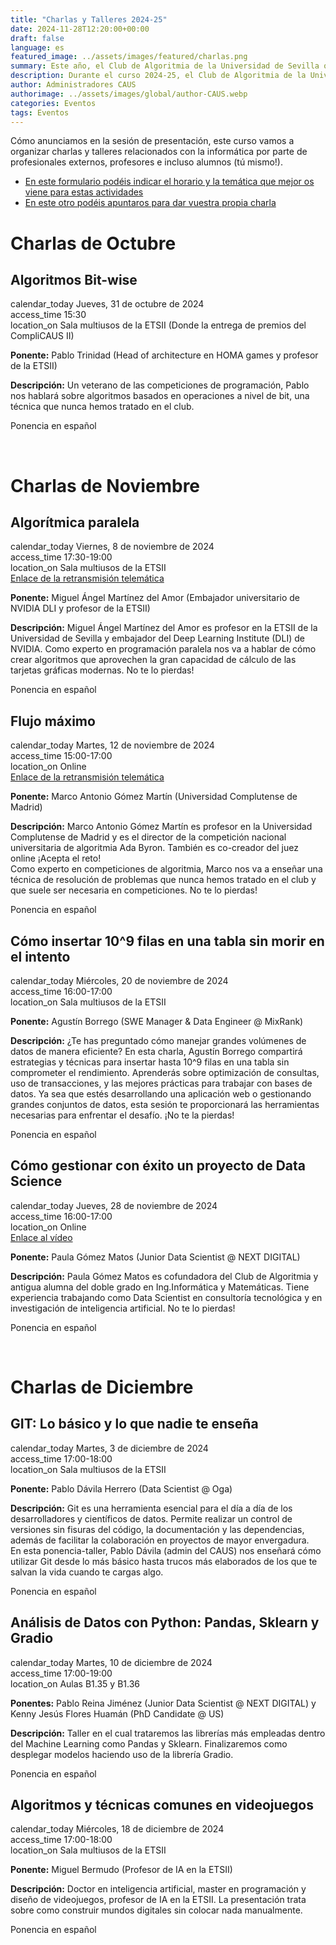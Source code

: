 ```yaml
---
title: "Charlas y Talleres 2024-25"
date: 2024-11-28T12:20:00+00:00
draft: false
language: es
featured_image: ../assets/images/featured/charlas.png
summary: Este año, el Club de Algoritmia de la Universidad de Sevilla ofrecerá charlas y talleres sobre informática, dirigidos tanto por profesionales como por estudiantes.
description: Durante el curso 2024-25, el Club de Algoritmia de la Universidad de Sevilla organizará una serie de charlas y talleres prácticos en temas de informática, dirigidos por expertos de la industria, profesores y estudiantes de la propia universidad. Estas actividades ofrecen una excelente oportunidad para profundizar en diversos temas y habilidades en programación y algoritmia, además de promover el intercambio de conocimientos entre la comunidad académica. ¡Anímate a participar y contribuir con tus propias ideas!
author: Administradores CAUS
authorimage: ../assets/images/global/author-CAUS.webp
categories: Eventos
tags: Eventos
---
```


Cómo anunciamos en la sesión de presentación, este curso vamos a organizar charlas y talleres relacionados con la informática por parte de profesionales externos, profesores e incluso alumnos (tú mismo!).

- [En este formulario podéis indicar el horario y la temática que mejor os viene para estas actividades](https://forms.gle/aMjuhZWht8kFMocd9)
- [En este otro podéis apuntaros para dar vuestra propia charla](https://forms.gle/yY9WpbA6Lof41ufa7)

<link href="https://fonts.googleapis.com/icon?family=Material+Icons" rel="stylesheet">

# Charlas de Octubre

<div class="space-y-6 dark:bg-gray-900 dark:text-gray-100">
  <div class="border border-gray-200 rounded-lg p-4 md:p-6 bg-white shadow-sm dark:bg-gray-800 dark:border-gray-700">
    <h2 class="text-lg font-semibold text-gray-800 dark:text-white">Algoritmos Bit-wise</h2>
    <div class="mt-4 text-gray-600 dark:text-gray-300 space-y-2">
      <div class="flex items-center space-x-2">
        <span class="material-icons dark:text-gray-100">calendar_today</span>
        <span class="text-sm md:text-base"> Jueves, 31 de octubre de 2024</span>
      </div>
      <div class="flex items-center space-x-2">
        <span class="material-icons dark:text-gray-100">access_time</span>
        <span class="text-sm md:text-base"> 15:30</span>
      </div>
      <div class="flex items-center space-x-2">
        <span class="material-icons dark:text-gray-100">location_on</span>
        <span class="text-sm md:text-base"> Sala multiusos de la ETSII (Donde la entrega de premios del CompliCAUS II)</span>
      </div>
      <p class="mt-4 text-sm md:text-base text-gray-500 dark:text-gray-400"><strong>Ponente:</strong> Pablo Trinidad (Head of architecture en HOMA games y profesor de la ETSII)</p>
      <p class="text-sm md:text-base text-gray-500 dark:text-gray-400"><strong>Descripción:</strong> Un veterano de las competiciones de programación, Pablo nos hablará sobre algoritmos basados en operaciones a nivel de bit, una técnica que nunca hemos tratado en el club.</p>
      <p class="text-sm md:text-base text-gray-500 dark:text-gray-400">Ponencia en español</p>
    </div>
  </div>
</div>
<br>

# Charlas de Noviembre

<div class="space-y-6 dark:bg-gray-900 dark:text-gray-100">
  <div class="border border-gray-200 rounded-lg p-4 md:p-6 bg-white shadow-sm dark:bg-gray-800 dark:border-gray-700">
    <h2 class="text-lg font-semibold text-gray-800 dark:text-white">Algorítmica paralela</h2>
    <div class="mt-4 text-gray-600 dark:text-gray-300 space-y-2">
      <div class="flex items-center space-x-2">
        <span class="material-icons dark:text-gray-100">calendar_today</span>
        <span class="text-sm md:text-base"> Viernes, 8 de noviembre de 2024</span>
      </div>
      <div class="flex items-center space-x-2">
        <span class="material-icons dark:text-gray-100">access_time</span>
        <span class="text-sm md:text-base"> 17:30-19:00</span>
      </div>
      <div class="flex items-center space-x-2">
        <span class="material-icons dark:text-gray-100">location_on</span>
        <span class="text-sm md:text-base"> Sala multiusos de la ETSII</span>
      </div>
      <div>
        <a href="https://meet.google.com/iyx-pwqn-vcc" class="text-blue-500 dark:text-blue-400 hover:underline">Enlace de la retransmisión telemática</a>
      </div>
      <p class="mt-4 text-sm md:text-base text-gray-500 dark:text-gray-400"><strong>Ponente:</strong> Miguel Ángel Martínez del Amor (Embajador universitario de NVIDIA DLI y profesor de la ETSII)</p>
      <p class="text-sm md:text-base text-gray-500 dark:text-gray-400"><strong>Descripción:</strong> Miguel Ángel Martínez del Amor es profesor en la ETSII de la Universidad de Sevilla y embajador del Deep Learning Institute (DLI) de NVIDIA. Como experto en programación paralela nos va a hablar de cómo crear algoritmos que aprovechen la gran capacidad de cálculo de las tarjetas gráficas modernas. No te lo pierdas!</p>
      <p class="text-sm md:text-base text-gray-500 dark:text-gray-400">Ponencia en español</p>
    </div>
  </div>

  <div class="border border-gray-200 rounded-lg p-4 md:p-6 bg-white shadow-sm dark:bg-gray-800 dark:border-gray-700">
    <h2 class="text-lg font-semibold text-gray-800 dark:text-white">Flujo máximo</h2>
    <div class="mt-4 text-gray-600 dark:text-gray-300 space-y-2">
      <div class="flex items-center space-x-2">
        <span class="material-icons dark:text-gray-100">calendar_today</span>
        <span class="text-sm md:text-base"> Martes, 12 de noviembre de 2024</span>
      </div>
      <div class="flex items-center space-x-2">
        <span class="material-icons dark:text-gray-100">access_time</span>
        <span class="text-sm md:text-base"> 15:00-17:00</span>
      </div>
      <div class="flex items-center space-x-2">
        <span class="material-icons dark:text-gray-100">location_on</span>
        <span class="text-sm md:text-base"> Online</span>
      </div>
      <div>
        <a href="https://meet.google.com/ttw-nriv-ftd" class="text-blue-500 dark:text-blue-400 hover:underline">Enlace de la retransmisión telemática</a>
      </div>
      <p class="mt-4 text-sm md:text-base text-gray-500 dark:text-gray-400"><strong>Ponente:</strong> Marco Antonio Gómez Martín (Universidad Complutense de Madrid)</p>
      <p class="text-sm md:text-base text-gray-500 dark:text-gray-400"><strong>Descripción:</strong> Marco Antonio Gómez Martín es profesor en la Universidad Complutense de Madrid y es el director de la competición nacional universitaria de algoritmia Ada Byron. También es co-creador del juez online ¡Acepta el reto!<br>
        Como experto en competiciones de algoritmia, Marco nos va a enseñar una técnica de resolución de problemas que nunca hemos tratado en el club y que suele ser necesaria en competiciones. No te lo pierdas!
      </p>
      <p class="text-sm md:text-base text-gray-500 dark:text-gray-400">Ponencia en español</p>
    </div>
  </div>

  <div class="border border-gray-200 rounded-lg p-4 md:p-6 bg-white shadow-sm dark:bg-gray-800 dark:border-gray-700">
    <h2 class="text-lg font-semibold text-gray-800 dark:text-white">Cómo insertar 10^9 filas en una tabla sin morir en el intento</h2>
    <div class="mt-4 text-gray-600 dark:text-gray-300 space-y-2">
      <div class="flex items-center space-x-2">
        <span class="material-icons dark:text-gray-100">calendar_today</span>
        <span class="text-sm md:text-base"> Miércoles, 20 de noviembre de 2024</span>
      </div>
      <div class="flex items-center space-x-2">
        <span class="material-icons dark:text-gray-100">access_time</span>
        <span class="text-sm md:text-base"> 16:00-17:00</span>
      </div>
      <div class="flex items-center space-x-2">
        <span class="material-icons dark:text-gray-100">location_on</span>
        <span class="text-sm md:text-base"> Sala multiusos de la ETSII</span>
      </div>
      <!-- <div>
        <a href="#" class="text-blue-500 dark:text-blue-400 hover:underline">Enlace de la retransmisión telemática</a>
      </div> -->
      <p class="mt-4 text-sm md:text-base text-gray-500 dark:text-gray-400"><strong>Ponente:</strong> Agustín Borrego (SWE Manager & Data Engineer @ MixRank)</p>
      <p class="text-sm md:text-base text-gray-500 dark:text-gray-400"><strong>Descripción:</strong> ¿Te has preguntado cómo manejar grandes volúmenes de datos de manera eficiente? En esta charla, Agustín Borrego compartirá estrategias y técnicas para insertar hasta 10^9 filas en una tabla sin comprometer el rendimiento. Aprenderás sobre optimización de consultas, uso de transacciones, y las mejores prácticas para trabajar con bases de datos. Ya sea que estés desarrollando una aplicación web o gestionando grandes conjuntos de datos, esta sesión te proporcionará las herramientas necesarias para enfrentar el desafío. ¡No te la pierdas!</p>
      <p class="text-sm md:text-base text-gray-500 dark:text-gray-400">Ponencia en español</p>
    </div>
  </div>

  <div class="border border-gray-200 rounded-lg p-4 md:p-6 bg-white shadow-sm dark:bg-gray-800 dark:border-gray-700">
    <h2 class="text-lg font-semibold text-gray-800 dark:text-white">Cómo gestionar con éxito un proyecto de Data Science</h2>
    <div class="mt-4 text-gray-600 dark:text-gray-300 space-y-2">
      <div class="flex items-center space-x-2">
        <span class="material-icons dark:text-gray-100">calendar_today</span>
        <span class="text-sm md:text-base"> Jueves, 28 de noviembre de 2024</span>
      </div>
      <div class="flex items-center space-x-2">
        <span class="material-icons dark:text-gray-100">access_time</span>
        <span class="text-sm md:text-base"> 16:00-17:00</span>
      </div>
      <div class="flex items-center space-x-2">
        <span class="material-icons dark:text-gray-100">location_on</span>
        <span class="text-sm md:text-base"> Online</span>
      </div>
      <div>
        <a href="https://www.youtube.com/watch?v=tjhSWDpK2xM" class="text-blue-500 dark:text-blue-400 hover:underline">Enlace al vídeo</a>
      </div>
      <p class="mt-4 text-sm md:text-base text-gray-500 dark:text-gray-400"><strong>Ponente:</strong> Paula Gómez Matos (Junior Data Scientist @ NEXT DIGITAL)</p>
      <p class="text-sm md:text-base text-gray-500 dark:text-gray-400"><strong>Descripción:</strong> Paula Gómez Matos es cofundadora del Club de Algoritmia y antigua alumna del doble grado en Ing.Informática y Matemáticas. Tiene experiencia trabajando como Data Scientist en consultoría tecnológica y en investigación de inteligencia artificial. No te lo pierdas!</p>
      <p class="text-sm md:text-base text-gray-500 dark:text-gray-400">Ponencia en español</p>
    </div>
  </div>
</div>
<br>

# Charlas de Diciembre


<div class="space-y-6 dark:bg-gray-900 dark:text-gray-100">
  <div class="border border-gray-200 rounded-lg p-4 md:p-6 bg-white shadow-sm dark:bg-gray-800 dark:border-gray-700">
    <h2 class="text-lg font-semibold text-gray-800 dark:text-white">GIT: Lo básico y lo que nadie te enseña</h2>
    <div class="mt-4 text-gray-600 dark:text-gray-300 space-y-2">
      <div class="flex items-center space-x-2">
        <span class="material-icons dark:text-gray-100">calendar_today</span>
        <span class="text-sm md:text-base"> Martes, 3 de diciembre de 2024</span>
      </div>
      <div class="flex items-center space-x-2">
        <span class="material-icons dark:text-gray-100">access_time</span>
        <span class="text-sm md:text-base"> 17:00-18:00</span>
      </div>
      <div class="flex items-center space-x-2">
        <span class="material-icons dark:text-gray-100">location_on</span>
        <span class="text-sm md:text-base"> Sala multiusos de la ETSII</span>
      </div>
      <p class="mt-4 text-sm md:text-base text-gray-500 dark:text-gray-400"><strong>Ponente:</strong> Pablo Dávila Herrero (Data Scientist @ Oga)</p>
      <p class="text-sm md:text-base text-gray-500 dark:text-gray-400"><strong>Descripción:</strong> Git es una herramienta esencial para el día a día de los desarrolladores y científicos de datos. Permite realizar un control de versiones sin fisuras del código, la documentación y las dependencias, además de facilitar la colaboración en proyectos de mayor envergadura.<br>
      En esta ponencia-taller, Pablo Dávila (admin del CAUS) nos enseñará cómo utilizar Git desde lo más básico hasta trucos más elaborados de los que te salvan la vida cuando te cargas algo.</p>
      <p class="text-sm md:text-base text-gray-500 dark:text-gray-400">Ponencia en español</p>
    </div>
  </div>

  <div class="border border-gray-200 rounded-lg p-4 md:p-6 bg-white shadow-sm dark:bg-gray-800 dark:border-gray-700">
    <h2 class="text-lg font-semibold text-gray-800 dark:text-white">Análisis de Datos con Python:  Pandas, Sklearn y Gradio</h2>
    <div class="mt-4 text-gray-600 dark:text-gray-300 space-y-2">
      <div class="flex items-center space-x-2">
        <span class="material-icons dark:text-gray-100">calendar_today</span>
        <span class="text-sm md:text-base"> Martes, 10 de diciembre de 2024</span>
      </div>
      <div class="flex items-center space-x-2">
        <span class="material-icons dark:text-gray-100">access_time</span>
        <span class="text-sm md:text-base"> 17:00-19:00</span>
      </div>
      <div class="flex items-center space-x-2">
        <span class="material-icons dark:text-gray-100">location_on</span>
        <span class="text-sm md:text-base"> Aulas B1.35 y B1.36</span>
      </div>
      <p class="mt-4 text-sm md:text-base text-gray-500 dark:text-gray-400"><strong>Ponentes:</strong> Pablo Reina Jiménez (Junior Data Scientist @ NEXT DIGITAL) y Kenny Jesús Flores Huamán (PhD Candidate @ US)</p>
      <p class="text-sm md:text-base text-gray-500 dark:text-gray-400"><strong>Descripción:</strong> Taller en el cual trataremos las librerías más empleadas dentro del Machine Learning como Pandas y Sklearn. Finalizaremos como desplegar modelos haciendo uso de la librería Gradio.</p>
      <p class="text-sm md:text-base text-gray-500 dark:text-gray-400">Ponencia en español</p>
    </div>
  </div>

  <div class="border border-gray-200 rounded-lg p-4 md:p-6 bg-white shadow-sm dark:bg-gray-800 dark:border-gray-700">
    <h2 class="text-lg font-semibold text-gray-800 dark:text-white">Algoritmos y técnicas comunes en videojuegos</h2>
    <div class="mt-4 text-gray-600 dark:text-gray-300 space-y-2">
      <div class="flex items-center space-x-2">
        <span class="material-icons dark:text-gray-100">calendar_today</span>
        <span class="text-sm md:text-base"> Miércoles, 18 de diciembre de 2024</span>
      </div>
      <div class="flex items-center space-x-2">
        <span class="material-icons dark:text-gray-100">access_time</span>
        <span class="text-sm md:text-base"> 17:00-18:00 </span>
      </div>
      <div class="flex items-center space-x-2">
        <span class="material-icons dark:text-gray-100">location_on</span>
        <span class="text-sm md:text-base"> Sala multiusos de la ETSII</span>
      </div>
      <p class="mt-4 text-sm md:text-base text-gray-500 dark:text-gray-400"><strong>Ponente:</strong> Miguel Bermudo (Profesor de IA en la ETSII)</p>
      <p class="text-sm md:text-base text-gray-500 dark:text-gray-400"><strong>Descripción:</strong> Doctor en inteligencia artificial, master en programación y diseño de videojuegos, profesor de IA en la ETSII. La presentación trata sobre como construir mundos digitales sin colocar nada manualmente.</p>
      <p class="text-sm md:text-base text-gray-500 dark:text-gray-400">Ponencia en español</p>
    </div>
  </div>
</div>

